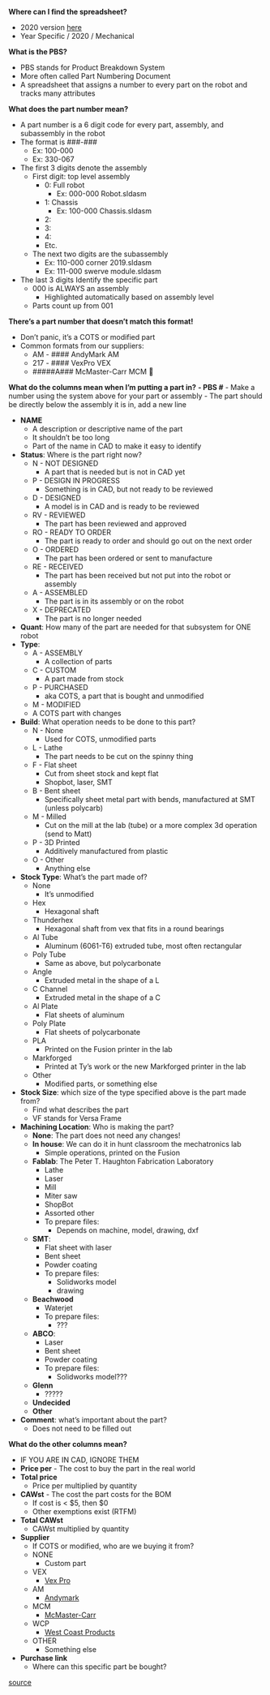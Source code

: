 **Where can I find the spreadsheet?**
  - 2020 version [here](https://docs.google.com/spreadsheets/d/13F8IV9iZD-i2abLa-gOx5mwJu_6TOJAD8C4jsf-JCh0/edit#gid=0)
  - Year Specific / 2020 / Mechanical

**What is the PBS?**
  - PBS stands for Product Breakdown System
  - More often called Part Numbering Document
  - A spreadsheet that assigns a number to every part on the robot and tracks many attributes

**What does the part number mean?**
  - A part number is a 6 digit code for every part, assembly, and subassembly in the robot 
  - The format is ###-###
     - Ex: 100-000
     - Ex: 330-067
  - The first 3 digits denote the assembly 
     - First digit: top level assembly 
        - 0: Full robot
           - Ex: 000-000 Robot.sldasm
        - 1: Chassis
           - Ex: 100-000 Chassis.sldasm
        - 2:
        - 3:
        - 4:
        - Etc.
     - The next two digits are the subassembly
        - Ex: 110-000 corner 2019.sldasm
        - Ex: 111-000 swerve module.sldasm
  - The last 3 digits Identify the specific part
     - 000 is ALWAYS an assembly
        - Highlighted automatically based on assembly level
     - Parts count up from 001

**There’s a part number that doesn’t match this format!**
  - Don’t panic, it’s a COTS or modified part
  - Common formats from our suppliers:
     - AM - #### 	AndyMark	AM
     - 217 - ####	VexPro		VEX
     - #####A###	McMaster-Carr	MCM 

**What do the columns mean when I’m putting a part in?**
  **- PBS #**
     - Make a number using the system above for your part or assembly
     - The part should be directly below the assembly it is in, add a new line
  - **NAME**
     - A description or descriptive name of the part
     - It shouldn’t be too long
     - Part of the name in CAD to make it easy to identify
  - **Status**: Where is the part right now?
     - N - NOT DESIGNED
        - A part that is needed but is not in CAD yet
     - P - DESIGN IN PROGRESS
        - Something is in CAD, but not ready to be reviewed
     - D - DESIGNED
        - A model is in CAD and is ready to be reviewed
     - RV - REVIEWED
        - The part has been reviewed and approved
     - RO - READY TO ORDER
       - The part is ready to order and should go out on the next order 
     - O - ORDERED
        - The part has been ordered or sent to manufacture
     - RE - RECEIVED
        - The part has been received but not put into the robot or assembly 
      - A - ASSEMBLED
        - The part is in its assembly or on the robot
     - X - DEPRECATED
        - The part is no longer needed
  - **Quant**: How many of the part are needed for that subsystem for ONE robot
  - **Type**: 
     - A - ASSEMBLY
        - A collection of parts
     - C - CUSTOM
       - A part made from stock 
     - P - PURCHASED
        - aka COTS, a part that is bought and unmodified
     - M - MODIFIED
     - A COTS part with changes
  - **Build**: What operation needs to be done to this part?
     - N - None
        - Used for COTS, unmodified parts	
     - L - Lathe
        - The part needs to be cut on the spinny thing
     - F - Flat sheet
        - Cut from sheet stock and kept flat
        - Shopbot, laser, SMT
     - B - Bent sheet
         - Specifically sheet metal part with bends, manufactured at SMT (unless polycarb)
     - M - Milled
        - Cut on the mill at the lab (tube) or a more complex 3d operation (send to Matt)
     - P - 3D Printed
        - Additively manufactured from plastic
     - O - Other
        - Anything else
  - **Stock Type**: What’s the part made of?
     - None
        - It’s unmodified
     - Hex
        - Hexagonal shaft
     - Thunderhex
        - Hexagonal shaft from vex that fits in a round bearings
     - Al Tube
        - Aluminum (6061-T6) extruded tube, most often rectangular
     - Poly Tube
        - Same as above, but polycarbonate
     - Angle
        - Extruded metal in the shape of a L
     - C Channel
        - Extruded metal in the shape of a C
     - Al Plate
        - Flat sheets of aluminum
     - Poly Plate
        - Flat sheets of polycarbonate
     - PLA
        - Printed on the Fusion printer in the lab
     - Markforged
        - Printed at Ty’s work or the new Markforged printer in the lab
     - Other
        - Modified parts, or something else
  - **Stock Size**: which size of the type specified above is the part made from?
     - Find what describes the part
     - VF stands for Versa Frame
  - **Machining Location**: Who is making the part?
     - **None**: The part does not need any changes!
     - **In house**: We can do it in hunt classroom the mechatronics lab
        - Simple operations, printed on the Fusion
     - **Fablab**: The Peter T. Haughton Fabrication Laboratory
        - Lathe
        - Laser
        - Mill
        - Miter saw
        - ShopBot
        - Assorted other 
        - To prepare files:
           - Depends on machine, model, drawing, dxf
     - **SMT**: 
        - Flat sheet with laser
        - Bent sheet
        - Powder coating
        - To prepare files:
          - Solidworks model
          - drawing
     - **Beachwood**
        - Waterjet
        - To prepare files:
           - ???
     - **ABCO**: 
        - Laser
        - Bent sheet
        - Powder coating
        - To prepare files:
           - Solidworks model???
     - **Glenn**
        - ?????
     - **Undecided**
     - **Other**
  - **Comment**: what’s important about the part?
     - Does not need to be filled out



**What do the other columns mean?**
  - IF YOU ARE IN CAD, IGNORE THEM
  - **Price per**
        - The cost to buy the part in the real world
  - **Total price**
      -  Price per multiplied by quantity
  - **CAWst**
        - The cost the part costs for the BOM
      -  If cost is < $5, then $0
      -  Other exemptions exist (RTFM)
  - **Total CAWst**
     - CAWst multiplied by quantity
  - **Supplier**
     - If COTS or modified, who are we buying it from?
     - NONE
        - Custom part
     - VEX
        - [Vex Pro](https://www.vexrobotics.com/vexpro)
     - AM
        - [Andymark](https://www.andymark.com/)
     - MCM
        - [McMaster-Carr](https://www.mcmaster.com/)
     - WCP
        - [West Coast Products](http://www.wcproducts.net/)
     - OTHER
        - Something else
  - **Purchase link**
     - Where can this specific part be bought?

[
source](https://docs.google.com/document/d/176in42DNSTILAErB6m_PZJM-9miAbqnCVVMThgJCUs8/edit)